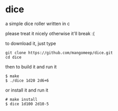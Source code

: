 # dice

a simple dice roller written in c

please treat it nicely otherwise it'll break :(

to download it, just type
```
git clone https://github.com/mangomeep/dice.git
cd dice
```
then to build it and run it
```
$ make
$ ./dice 1d20 2d6+6
```
or install it and run it
```
# make install
$ dice 1d100 2d10-5
```
